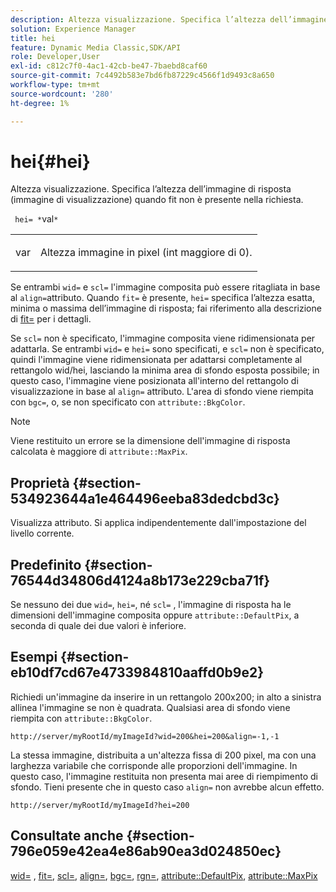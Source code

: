 ```yaml
---
description: Altezza visualizzazione. Specifica l’altezza dell’immagine di risposta (immagine di visualizzazione) quando fit non è presente nella richiesta.
solution: Experience Manager
title: hei
feature: Dynamic Media Classic,SDK/API
role: Developer,User
exl-id: c812c7f0-4ac1-42cb-be47-7baebd8caf60
source-git-commit: 7c4492b583e7bd6fb87229c4566f1d9493c8a650
workflow-type: tm+mt
source-wordcount: '280'
ht-degree: 1%

---
```


# hei{#hei}

Altezza visualizzazione. Specifica l’altezza dell’immagine di risposta (immagine di visualizzazione) quando fit non è presente nella richiesta.

` hei= *`val`*`

<table id="simpletable_1A36827B6E6647888A4E6E868975D716"> 
 <tr class="strow"> 
  <td class="stentry"> <p> <span class="codeph"> <span class="varname"> var </span> </span> </p> </td> 
  <td class="stentry"> <p>Altezza immagine in pixel (int maggiore di 0). </p> </td> 
 </tr> 
</table>

Se entrambi `wid=` e `scl=` l&#39;immagine composita può essere ritagliata in base al `align=`attributo. Quando `fit=` è presente, `hei=` specifica l’altezza esatta, minima o massima dell’immagine di risposta; fai riferimento alla descrizione di [fit=](/help/aem-is-ir-api/is-api/http-ref/image-serving-api-ref/c-http-protocol-reference/c-command-reference/r-fit.md) per i dettagli.

Se `scl=` non è specificato, l&#39;immagine composita viene ridimensionata per adattarla. Se entrambi `wid=` e `hei=` sono specificati, e `scl=` non è specificato, quindi l&#39;immagine viene ridimensionata per adattarsi completamente al rettangolo wid/hei, lasciando la minima area di sfondo esposta possibile; in questo caso, l&#39;immagine viene posizionata all&#39;interno del rettangolo di visualizzazione in base al `align=` attributo. L&#39;area di sfondo viene riempita con `bgc=`, o, se non specificato con `attribute::BkgColor`.

>[!NOTE]
>
>Viene restituito un errore se la dimensione dell&#39;immagine di risposta calcolata è maggiore di `attribute::MaxPix`.

## Proprietà {#section-534923644a1e464496eeba83dedcbd3c}

Visualizza attributo. Si applica indipendentemente dall&#39;impostazione del livello corrente.

## Predefinito {#section-76544d34806d4124a8b173e229cba71f}

Se nessuno dei due `wid=`, `hei=`, né `scl=` , l&#39;immagine di risposta ha le dimensioni dell&#39;immagine composita oppure `attribute::DefaultPix`, a seconda di quale dei due valori è inferiore.

## Esempi {#section-eb10df7cd67e4733984810aaffd0b9e2}

Richiedi un&#39;immagine da inserire in un rettangolo 200x200; in alto a sinistra allinea l&#39;immagine se non è quadrata. Qualsiasi area di sfondo viene riempita con `attribute::BkgColor`.

`http://server/myRootId/myImageId?wid=200&hei=200&align=-1,-1`

La stessa immagine, distribuita a un&#39;altezza fissa di 200 pixel, ma con una larghezza variabile che corrisponde alle proporzioni dell&#39;immagine. In questo caso, l&#39;immagine restituita non presenta mai aree di riempimento di sfondo. Tieni presente che in questo caso `align=` non avrebbe alcun effetto.

`http://server/myRootId/myImageId?hei=200`

## Consultate anche {#section-796e059e42ea4e86ab90ea3d024850ec}

[wid=](../../../../../is-api/http-ref/image-serving-api-ref/c-http-protocol-reference/c-command-reference/r-is-http-wid.md#reference-bfeadcb67bf4485f851eb21345527e47) , [fit=](../../../../../is-api/http-ref/image-serving-api-ref/c-http-protocol-reference/c-command-reference/r-fit.md#reference-f11bff6d93d143d6b135de3a923bc989), [scl=](../../../../../is-api/http-ref/image-serving-api-ref/c-http-protocol-reference/c-command-reference/r-scl.md#reference-b2a74e493d0d407e98fe350551ba3fcc), [align=](../../../../../is-api/http-ref/image-serving-api-ref/c-http-protocol-reference/c-command-reference/r-align.md#reference-b7d6b87c75124d78884f916dd6544bc7), [bgc=](../../../../../is-api/http-ref/image-serving-api-ref/c-http-protocol-reference/c-command-reference/r-bgc.md#reference-53376175f617446fbe5c69120f834b88), [rgn=](../../../../../is-api/http-ref/image-serving-api-ref/c-http-protocol-reference/c-command-reference/r-rgn.md#reference-daa9b80e0d8c4b1aa67d116b578d592f), [attribute::DefaultPix](../../../../../is-api/image-catalog/image-serving-api-ref/c-image-catalog-reference/c-attributes-reference/r-defaultpix.md#reference-996b2c22b30f4fd9b970c84063306df1), [attribute::MaxPix](../../../../../is-api/image-catalog/image-serving-api-ref/c-image-catalog-reference/c-attributes-reference/r-maxpix.md#reference-e167d396ac794079ba8b5e6eb16eeda5)
